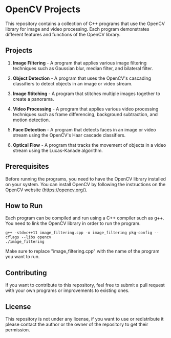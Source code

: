 # OpenCV Projects

This repository contains a collection of C++ programs that use the OpenCV library for image and video processing. Each program demonstrates different features and functions of the OpenCV library.

## Projects

1. **Image Filtering** - A program that applies various image filtering techniques such as Gaussian blur, median filter, and bilateral filter.

2. **Object Detection** - A program that uses the OpenCV's cascading classifiers to detect objects in an image or video stream.

3. **Image Stitching** - A program that stitches multiple images together to create a panorama.

4. **Video Processing** - A program that applies various video processing techniques such as frame differencing, background subtraction, and motion detection.

5. **Face Detection** - A program that detects faces in an image or video stream using the OpenCV's Haar cascade classifiers.

6. **Optical Flow** - A program that tracks the movement of objects in a video stream using the Lucas-Kanade algorithm.

## Prerequisites

Before running the programs, you need to have the OpenCV library installed on your system. You can install OpenCV by following the instructions on the OpenCV website (https://opencv.org/).

## How to Run

Each program can be compiled and run using a C++ compiler such as g++. You need to link the OpenCV library in order to run the program.

```
g++ -std=c++11 image_filtering.cpp -o image_filtering pkg-config --cflags --libs opencv
./image_filtering
```

Make sure to replace "image_filtering.cpp" with the name of the program you want to run.

## Contributing

If you want to contribute to this repository, feel free to submit a pull request with your own programs or improvements to existing ones.

## License

This repository is not under any license, if you want to use or redistribute it please contact the author or the owner of the repository to get their permission.
